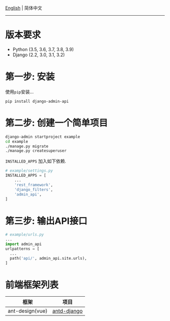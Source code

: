 [English](./README.md) | 简体中文

----

# 版本要求

* Python (3.5, 3.6, 3.7, 3.8, 3.9)
* Django (2.2, 3.0, 3.1, 3.2)

# 第一步: 安装

使用`pip`安装...

    pip install django-admin-api


# 第二步: 创建一个简单项目

```bash
django-admin startproject example
cd example
./manage.py migrate
./manage.py createsuperuser
```

`INSTALLED_APPS` 加入如下依赖.
```python
# example/settings.py
INSTALLED_APPS = [
    ...
    'rest_framework',
    'django_filters',
    'admin_api',
]
```

# 第三步: 输出API接口
```python
# example/urls.py
...
import admin_api
urlpatterns = [
  ...
  path('api/', admin_api.site.urls),
]
```

# 前端框架列表

框架 | 项目
---|---
ant-design(vue) | [antd-django](https://github.com/django-extend/antd-django.git)

